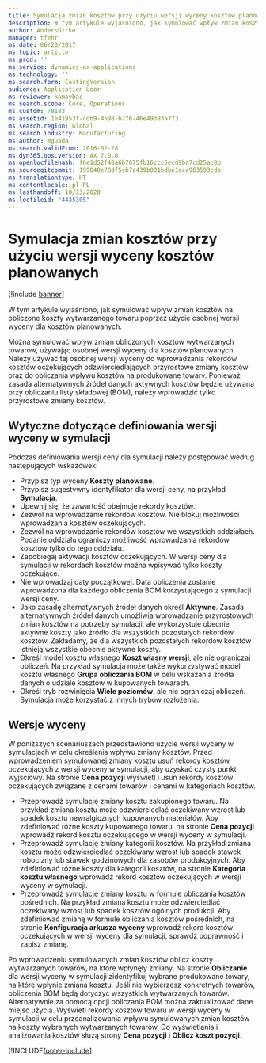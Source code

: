 ```yaml
---
title: Symulacja zmian kosztów przy użyciu wersji wyceny kosztów planowanych
description: W tym artykule wyjaśniono, jak symulować wpływ zmian kosztów na obliczone koszty wytwarzanego towaru poprzez użycie osobnej wersji wyceny dla kosztów planowanych.
author: AndersGirke
manager: tfehr
ms.date: 06/20/2017
ms.topic: article
ms.prod: ''
ms.service: dynamics-ax-applications
ms.technology: ''
ms.search.form: CostingVersion
audience: Application User
ms.reviewer: kamaybac
ms.search.scope: Core, Operations
ms.custom: 78183
ms.assetid: 1e41953f-cdb9-4598-b776-46e49383a773
ms.search.region: Global
ms.search.industry: Manufacturing
ms.author: mguada
ms.search.validFrom: 2016-02-28
ms.dyn365.ops.version: AX 7.0.0
ms.openlocfilehash: f6e1d52f48a6b7675fb16ccc5ecd9ba7cd25ac8b
ms.sourcegitcommit: 199848e78df5cb7c439b001bdbe1ece963593cdb
ms.translationtype: HT
ms.contentlocale: pl-PL
ms.lasthandoff: 10/13/2020
ms.locfileid: "4435305"
---
```

# <a name="simulate-cost-changes-by-using-a-costing-version-for-planned-costs"></a>Symulacja zmian kosztów przy użyciu wersji wyceny kosztów planowanych

[!include [banner](../includes/banner.md)]

W tym artykule wyjaśniono, jak symulować wpływ zmian kosztów na obliczone koszty wytwarzanego towaru poprzez użycie osobnej wersji wyceny dla kosztów planowanych.

Można symulować wpływ zmian obliczonych kosztów wytwarzanych towarów, używając osobnej wersji wyceny dla kosztów planowanych. Należy używać tej osobnej wersji wyceny do wprowadzania rekordów kosztów oczekujących odzwierciedlających przyrostowe zmiany kosztów oraz do obliczania wpływu kosztów na produkowane towary. Ponieważ zasada alternatywnych źródeł danych aktywnych kosztów będzie używana przy obliczaniu listy składowej (BOM), należy wprowadzić tylko przyrostowe zmiany kosztów.

## <a name="guidelines-for-defining-the-simulation-costing-version"></a>Wytyczne dotyczące definiowania wersji wyceny w symulacji
Podczas definiowania wersji ceny dla symulacji należy postępować według następujących wskazówek:

-   Przypisz typ wyceny **Koszty planowane**.
-   Przypisz sugestywny identyfikator dla wersji ceny, na przykład **Symulacja**.
-   Upewnij się, że zawartość obejmuje rekordy kosztów.
-   Zezwól na wprowadzanie rekordów kosztów. Nie blokuj możliwości wprowadzania kosztów oczekujących.
-   Zezwól na wprowadzanie rekordów kosztów we wszystkich oddziałach. Podanie oddziału ograniczy możliwość wprowadzania rekordów kosztów tylko do tego oddziału.
-   Zapobiegaj aktywacji kosztów oczekujących. W wersji ceny dla symulacji w rekordach kosztów można wpisywać tylko koszty oczekujące.
-   Nie wprowadzaj daty początkowej. Data obliczenia zostanie wprowadzona dla każdego obliczenia BOM korzystającego z symulacji wersji ceny.
-   Jako zasadę alternatywnych źródeł danych określ **Aktywne**. Zasada alternatywnych źródeł danych umożliwia wprowadzanie przyrostowych zmian kosztów na potrzeby symulacji, ale wykorzystuje obecnie aktywne koszty jako źródło dla wszystkich pozostałych rekordów kosztów. Zakładamy, że dla wszystkich pozostałych rekordów kosztów istnieją wszystkie obecnie aktywne koszty.
-   Określ model kosztu własnego **Koszt własny wersji**, ale nie ograniczaj obliczeń. Na przykład symulacja może także wykorzystywać model kosztu własnego **Grupa obliczania BOM** w celu wskazania źródła danych o udziale kosztów w kupowanych towarach.
-   Określ tryb rozwinięcia **Wiele poziomów**, ale nie ograniczaj obliczeń. Symulacja może korzystać z innych trybów rozłożenia.

## <a name="costing-versions"></a>Wersje wyceny
W poniższych scenariuszach przedstawiono użycie wersji wyceny w symulacjach w celu określenia wpływu zmiany kosztów. Przed wprowadzeniem symulowanej zmiany kosztu usuń rekordy kosztów oczekujących z wersji wyceny w symulacji, aby uzyskać czysty punkt wyjściowy. Na stronie **Cena pozycji** wyświetl i usuń rekordy kosztów oczekujących związane z cenami towarów i cenami w kategoriach kosztów.

-   Przeprowadź symulację zmiany kosztu zakupionego towaru. Na przykład zmiana kosztu może odzwierciedlać oczekiwany wzrost lub spadek kosztu newralgicznych kupowanych materiałów. Aby zdefiniować różne koszty kupowanego towaru, na stronie **Cena pozycji** wprowadź rekord kosztu oczekującego w wersji wyceny w symulacji.
-   Przeprowadź symulację zmiany kategorii kosztów. Na przykład zmiana kosztu może odzwierciedlać oczekiwany wzrost lub spadek stawek robocizny lub stawek godzinowych dla zasobów produkcyjnych. Aby zdefiniować różne koszty dla kategorii kosztów, na stronie **Kategoria kosztu własnego** wprowadź rekord kosztów oczekujących w wersji wyceny w symulacji.
-   Przeprowadź symulację zmiany kosztu w formule obliczania kosztów pośrednich. Na przykład zmiana kosztu może odzwierciedlać oczekiwany wzrost lub spadek kosztów ogólnych produkcji. Aby zdefiniować zmianę w formule obliczania kosztów pośrednich, na stronie **Konfiguracja arkusza wyceny** wprowadź rekord kosztów oczekujących w wersji wyceny dla symulacji, sprawdź poprawność i zapisz zmianę.

Po wprowadzeniu symulowanych zmian kosztów oblicz koszty wytwarzanych towarów, na które wpłynęły zmiany. Na stronie **Obliczanie** dla wersji wyceny w symulacji zidentyfikuj wybrane produkowane towary, na które wpłynie zmiana kosztu. Jeśli nie wybierzesz konkretnych towarów, obliczenia BOM będą dotyczyć wszystkich wytwarzanych towarów. Alternatywnie za pomocą opcji obliczania BOM można zaktualizować dane miejsc użycia. Wyświetl rekordy kosztów towaru w wersji wyceny w symulacji w celu przeanalizowania wpływu symulowanych zmian kosztów na koszty wybranych wytwarzanych towarów. Do wyświetlania i analizowania kosztów służą strony **Cena pozycji** i **Oblicz koszt pozycji**.





[!INCLUDE[footer-include](../../includes/footer-banner.md)]